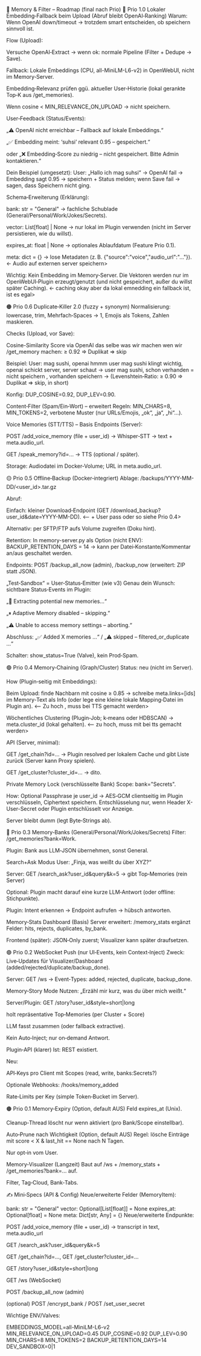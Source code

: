 🧠 Memory & Filter – Roadmap (final nach Prio)
🔴 Prio 1.0
Lokaler Embedding‑Fallback beim Upload (Abruf bleibt OpenAI‑Ranking)
Warum: Wenn OpenAI down/timeout → trotzdem smart entscheiden, ob speichern sinnvoll ist.

Flow (Upload):

Versuche OpenAI‑Extract → wenn ok: normale Pipeline (Filter + Dedupe → Save).

Fallback: Lokale Embeddings (CPU, all-MiniLM-L6-v2) in OpenWebUI, nicht im Memory‑Server.

Embedding‑Relevanz prüfen ggü. aktueller User‑Historie (lokal gerankte Top‑K aus /get_memories).

Wenn cosine < MIN_RELEVANCE_ON_UPLOAD → nicht speichern.

User‑Feedback (Status/Events):

„⚠️ OpenAI nicht erreichbar – Fallback auf lokale Embeddings.“

„✅ Embedding meint: ‘suhsi’ relevant 0.95 – gespeichert.“

oder „❌ Embedding‑Score zu niedrig – nicht gespeichert. Bitte Admin kontaktieren.“

Dein Beispiel (umgesetzt):
User: „Hallo ich mag suhsi“ → OpenAI fail → Embedding sagt 0.95 → speichern + Status melden; wenn Save fail → sagen, dass Speichern nicht ging.

Schema‑Erweiterung (Erklärung):

bank: str = "General" → fachliche Schublade (General/Personal/Work/Jokes/Secrets).

vector: List[float] | None → nur lokal im Plugin verwenden (nicht im Server persistieren, wie du willst).

expires_at: float | None → optionales Ablaufdatum (Feature Prio 0.1).

meta: dict = {} → lose Metadaten (z. B. {"source":"voice","audio_url":"..."}). <- Audio auf externen server speichern>

Wichtig: Kein Embedding im Memory‑Server. Die Vektoren werden nur im OpenWebUI‑Plugin erzeugt/genutzt (und nicht gespeichert, außer du willst später Caching). <- caching okay aber da lokal emnedding ein fallback ist, ist es egal>


🟠 Prio 0.6
Duplicate‑Killer 2.0 (fuzzy + synonym)
Normalisierung: lowercase, trim, Mehrfach‑Spaces → 1, Emojis als Tokens, Zahlen maskieren.

Checks (Upload, vor Save):

Cosine-Similarity Score via OpenAI das selbe was wir machen wen wir /get_memory machen: ≥ 0.92 ⇒ Duplikat ⇒ skip

Beispiel: User: mag sushi, openai hmmm user mag sushi klingt wichtig, openai schickt server, server schaut -> user mag sushi, schon verhanden = nicht speichern , vorhanden speichern -> (Levenshtein‑Ratio: ≥ 0.90 ⇒ Duplikat ⇒ skip, in short) 

Konfig: DUP_COSINE=0.92, DUP_LEV=0.90.

Content‑Filter (Spam/Ein‑Wort) – erweitert
Regeln: MIN_CHARS=8, MIN_TOKENS=2, verbotene Muster (nur URLs/Emojis, „ok“, „ja“, „hi“…).

Voice Memories (STT/TTS) – Basis
Endpoints (Server):

POST /add_voice_memory (file + user_id) → Whisper‑STT → text + meta.audio_url.

GET /speak_memory?id=... → TTS (optional / später).

Storage: Audiodatei im Docker‑Volume; URL in meta.audio_url.

🟡 Prio 0.5
Offline‑Backup (Docker‑integriert)
Ablage: /backups/YYYY-MM-DD/<user_id>.tar.gz

Abruf:

Einfach: kleiner Download‑Endpoint (GET /download_backup?user_id&date=YYYY-MM-DD). <-- + User pass oder so siehe Prio 0.4>

Alternativ: per SFTP/FTP aufs Volume zugreifen (Doku hint).

Retention: In memory-server.py als Option (nicht ENV):
BACKUP_RETENTION_DAYS = 14 → kann per Datei‑Konstante/Kommentar an/aus geschaltet werden.

Endpoints: POST /backup_all_now (admin), /backup_now (erweitert: ZIP statt JSON).

„Test‑Sandbox“ = User‑Status‑Emitter (wie v3)
Genau dein Wunsch: sichtbare Status‑Events im Plugin:

„📝 Extracting potential new memories…“

„⏸ Adaptive Memory disabled – skipping.“

„⚠ Unable to access memory settings – aborting.“

Abschluss: „✅ Added X memories …“ / „⚠ skipped – filtered_or_duplicate …“

Schalter: show_status=True (Valve), kein Prod‑Spam.

🟢 Prio 0.4
Memory‑Chaining (Graph/Cluster)
Status: neu (nicht im Server).

How (Plugin‑seitig mit Embeddings):

Beim Upload: finde Nachbarn mit cosine ≥ 0.85 → schreibe meta.links=[ids] im Memory‑Text als Info (oder lege eine kleine lokale Mapping‑Datei im Plugin an). <-- Zu hoch , muss bei TTS gemacht werden>

Wöchentliches Clustering (Plugin‑Job; k‑means oder HDBSCAN) → meta.cluster_id (lokal gehalten). <-- zu hoch, muss mit bei tts gemacht werden>

API (Server, minimal):

GET /get_chain?id=... → Plugin resolved per lokalem Cache und gibt Liste zurück (Server kann Proxy spielen).

GET /get_cluster?cluster_id=... → dito.

Private Memory Lock (verschlüsselte Bank)
Scope: bank="Secrets".

How: Optional Passphrase je user_id → AES‑GCM clientseitig im Plugin verschlüsseln, Ciphertext speichern. Entschlüsselung nur, wenn Header X-User-Secret oder Plugin entschlüsselt vor Anzeige.

Server bleibt dumm (legt Byte‑Strings ab).

🔵 Prio 0.3
Memory‑Banks (General/Personal/Work/Jokes/Secrets)
Filter: /get_memories?bank=Work.

Plugin: Bank aus LLM‑JSON übernehmen, sonst General.

Search+Ask Modus
User: „Finja, was weißt du über XYZ?“

Server: GET /search_ask?user_id&query&k=5 → gibt Top‑Memories (rein Server)

Optional: Plugin macht darauf eine kurze LLM‑Antwort (oder offline: Stichpunkte).

Plugin: Intent erkennen → Endpoint aufrufen → hübsch antworten.

Memory‑Stats Dashboard (Basis)
Server erweitert: /memory_stats ergänzt Felder: hits, rejects, duplicates, by_bank.

Frontend (später): JSON‑Only zuerst; Visualizer kann später draufsetzen.

🟣 Prio 0.2
WebSocket Push (nur UI‑Events, kein Context‑Inject)
Zweck: Live‑Updates für Visualizer/Dashboard (added/rejected/duplicate/backup_done).

Server: GET /ws → Event‑Types: added, rejected, duplicate, backup_done.

Memory‑Story Mode
Nutzen: „Erzähl mir kurz, was du über mich weißt.“

Server/Plugin: GET /story?user_id&style=short|long

holt repräsentative Top‑Memories (per Cluster + Score)

LLM fasst zusammen (oder fallback extractive).

Kein Auto‑Inject; nur on‑demand Antwort.

Plugin‑API (klarer)
Ist: REST existiert.

Neu:

API‑Keys pro Client mit Scopes (read, write, banks:Secrets?)

Optionale Webhooks: /hooks/memory_added

Rate‑Limits per Key (simple Token‑Bucket im Server).

🟤 Prio 0.1
Memory‑Expiry (Option, default AUS)
Feld expires_at (Unix).

Cleanup‑Thread löscht nur wenn aktiviert (pro Bank/Scope einstellbar).

Auto‑Prune nach Wichtigkeit (Option, default AUS)
Regel: lösche Einträge mit score < X & last_hit == None nach N Tagen.

Nur opt‑in vom User.

Memory‑Visualizer (Langzeit)
Baut auf /ws + /memory_stats + /get_memories?bank=... auf.

Filter, Tag‑Cloud, Bank‑Tabs.

✍️ Mini‑Specs (API & Config)
Neue/erweiterte Felder (MemoryItem):

bank: str = "General"
vector: Optional[List[float]] = None
expires_at: Optional[float] = None
meta: Dict[str, Any] = {}
Neue/erweiterte Endpunkte:

POST /add_voice_memory (file + user_id) → transcript in text, meta.audio_url

GET /search_ask?user_id&query&k=5

GET /get_chain?id=..., GET /get_cluster?cluster_id=...

GET /story?user_id&style=short|long

GET /ws (WebSocket)

POST /backup_all_now (admin)

(optional) POST /encrypt_bank / POST /set_user_secret

Wichtige ENV/Valves:

EMBEDDINGS_MODEL=all-MiniLM-L6-v2
MIN_RELEVANCE_ON_UPLOAD=0.45
DUP_COSINE=0.92
DUP_LEV=0.90
MIN_CHARS=8
MIN_TOKENS=2
BACKUP_RETENTION_DAYS=14
DEV_SANDBOX=0|1